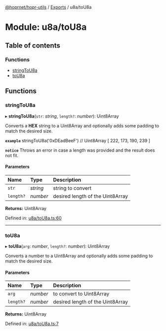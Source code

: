 [@hoprnet/hopr-utils](../README.md) / [Exports](../modules.md) / u8a/toU8a

# Module: u8a/toU8a

## Table of contents

### Functions

- [stringToU8a](u8a_tou8a.md#stringtou8a)
- [toU8a](u8a_tou8a.md#tou8a)

## Functions

### stringToU8a

▸ **stringToU8a**(`str`: _string_, `length?`: _number_): Uint8Array

Converts a **HEX** string to a Uint8Array and optionally adds some padding to match
the desired size.

**`example`**
stringToU8a('0xDEadBeeF') // Uint8Array [ 222, 173, 190, 239 ]

**`notice`** Throws an error in case a length was provided and the result does not fit.

#### Parameters

| Name      | Type     | Description                      |
| :-------- | :------- | :------------------------------- |
| `str`     | _string_ | string to convert                |
| `length?` | _number_ | desired length of the Uint8Array |

**Returns:** Uint8Array

Defined in: [u8a/toU8a.ts:60](https://github.com/hoprnet/hoprnet/blob/448a47a/packages/utils/src/u8a/toU8a.ts#L60)

---

### toU8a

▸ **toU8a**(`arg`: _number_, `length?`: _number_): Uint8Array

Converts a number to a Uint8Array and optionally adds some padding to match
the desired size.

#### Parameters

| Name      | Type     | Description                      |
| :-------- | :------- | :------------------------------- |
| `arg`     | _number_ | to convert to Uint8Array         |
| `length?` | _number_ | desired length of the Uint8Array |

**Returns:** Uint8Array

Defined in: [u8a/toU8a.ts:7](https://github.com/hoprnet/hoprnet/blob/448a47a/packages/utils/src/u8a/toU8a.ts#L7)
